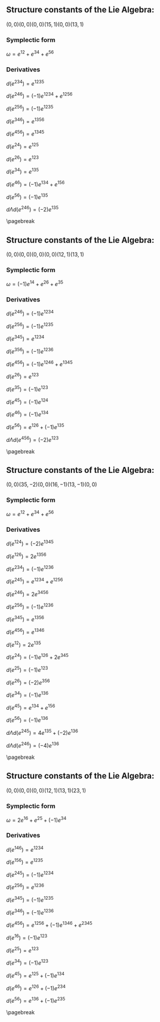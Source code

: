 ## Structure constants of the Lie Algebra:
$(0, 0)(0, 0)(0, 0)(15, 1)(0, 0)(13, 1)$

### Symplectic form
 $\omega=e^{ 12 } + e^{ 34 } + e^{ 56 }$

### Derivatives
$d(e^{ 234 })  = e^{ 1235 }$

$d(e^{ 246 })  = (-1)e^{ 1234 } + e^{ 1256 }$

$d(e^{ 256 })  = (-1)e^{ 1235 }$

$d(e^{ 346 })  = e^{ 1356 }$

$d(e^{ 456 })  = e^{ 1345 }$

$d(e^{ 24 })  = e^{ 125 }$

$d(e^{ 26 })  = e^{ 123 }$

$d(e^{ 34 })  = e^{ 135 }$

$d(e^{ 46 })  = (-1)e^{ 134 } + e^{ 156 }$

$d(e^{ 56 })  = (-1)e^{ 135 }$

$d \Lambda d( e^{ 246 })  = (-2)e^{ 135 }$

\pagebreak

## Structure constants of the Lie Algebra:
$(0, 0)(0, 0)(0, 0)(0, 0)(12, 1)(13, 1)$

### Symplectic form
 $\omega=(-1)e^{ 14 } + e^{ 26 } + e^{ 35 }$

### Derivatives
$d(e^{ 246 })  = (-1)e^{ 1234 }$

$d(e^{ 256 })  = (-1)e^{ 1235 }$

$d(e^{ 345 })  = e^{ 1234 }$

$d(e^{ 356 })  = (-1)e^{ 1236 }$

$d(e^{ 456 })  = (-1)e^{ 1246 } + e^{ 1345 }$

$d(e^{ 26 })  = e^{ 123 }$

$d(e^{ 35 })  = (-1)e^{ 123 }$

$d(e^{ 45 })  = (-1)e^{ 124 }$

$d(e^{ 46 })  = (-1)e^{ 134 }$

$d(e^{ 56 })  = e^{ 126 } + (-1)e^{ 135 }$

$d \Lambda d( e^{ 456 })  = (-2)e^{ 123 }$

\pagebreak

## Structure constants of the Lie Algebra:
$(0, 0)(35, -2)(0, 0)(16, -1)(13, -1)(0, 0)$

### Symplectic form
 $\omega=e^{ 12 } + e^{ 34 } + e^{ 56 }$

### Derivatives
$d(e^{ 124 })  = (-2)e^{ 1345 }$

$d(e^{ 126 })  = 2e^{ 1356 }$

$d(e^{ 234 })  = (-1)e^{ 1236 }$

$d(e^{ 245 })  = e^{ 1234 } + e^{ 1256 }$

$d(e^{ 246 })  = 2e^{ 3456 }$

$d(e^{ 256 })  = (-1)e^{ 1236 }$

$d(e^{ 345 })  = e^{ 1356 }$

$d(e^{ 456 })  = e^{ 1346 }$

$d(e^{ 12 })  = 2e^{ 135 }$

$d(e^{ 24 })  = (-1)e^{ 126 } + 2e^{ 345 }$

$d(e^{ 25 })  = (-1)e^{ 123 }$

$d(e^{ 26 })  = (-2)e^{ 356 }$

$d(e^{ 34 })  = (-1)e^{ 136 }$

$d(e^{ 45 })  = e^{ 134 } + e^{ 156 }$

$d(e^{ 56 })  = (-1)e^{ 136 }$

$d \Lambda d( e^{ 245 })  = 4e^{ 135 } + (-2)e^{ 136 }$

$d \Lambda d( e^{ 246 })  = (-4)e^{ 136 }$

\pagebreak

## Structure constants of the Lie Algebra:
$(0, 0)(0, 0)(0, 0)(12, 1)(13, 1)(23, 1)$

### Symplectic form
 $\omega=2e^{ 16 } + e^{ 25 } + (-1)e^{ 34 }$

### Derivatives
$d(e^{ 146 })  = e^{ 1234 }$

$d(e^{ 156 })  = e^{ 1235 }$

$d(e^{ 245 })  = (-1)e^{ 1234 }$

$d(e^{ 256 })  = e^{ 1236 }$

$d(e^{ 345 })  = (-1)e^{ 1235 }$

$d(e^{ 346 })  = (-1)e^{ 1236 }$

$d(e^{ 456 })  = e^{ 1256 } + (-1)e^{ 1346 } + e^{ 2345 }$

$d(e^{ 16 })  = (-1)e^{ 123 }$

$d(e^{ 25 })  = e^{ 123 }$

$d(e^{ 34 })  = (-1)e^{ 123 }$

$d(e^{ 45 })  = e^{ 125 } + (-1)e^{ 134 }$

$d(e^{ 46 })  = e^{ 126 } + (-1)e^{ 234 }$

$d(e^{ 56 })  = e^{ 136 } + (-1)e^{ 235 }$

\pagebreak

